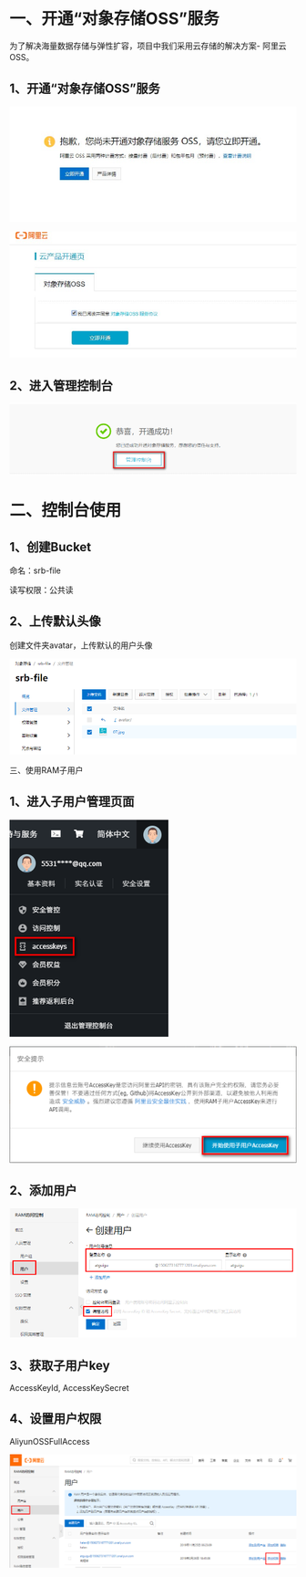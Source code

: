# 一、开通“对象存储OSS”服务

为了解决海量数据存储与弹性扩容，项目中我们采用云存储的解决方案- 阿里云OSS。 

## 1、开通“对象存储OSS”服务

![1](https://raw.githubusercontent.com/Eneru7/img/main/img_folder/1.jpg)

![2](https://raw.githubusercontent.com/Eneru7/img/main/img_folder/2.jpg)

## 2、进入管理控制台

![img](https://raw.githubusercontent.com/Eneru7/img/main/img_folder/29638109.png)

# 二、控制台使用

## 1、创建Bucket

命名：srb-file

读写权限：公共读

## 2、上传默认头像

创建文件夹avatar，上传默认的用户头像

![35034037-b0b4-44ab-92df-c1a36358865e](https://raw.githubusercontent.com/Eneru7/img/main/img_folder/35034037-b0b4-44ab-92df-c1a36358865e.png)

三、使用RAM子用户

## 1、进入子用户管理页面

![e64cdcc4-4c79-4a7c-a918-df3eb8197fb0](https://raw.githubusercontent.com/Eneru7/img/main/img_folder/e64cdcc4-4c79-4a7c-a918-df3eb8197fb0.png)

![bda579f9-b920-4ebd-9b75-e5b6cf0595ab](https://raw.githubusercontent.com/Eneru7/img/main/img_folder/bda579f9-b920-4ebd-9b75-e5b6cf0595ab.png)

## 2、添加用户

![img](https://raw.githubusercontent.com/Eneru7/img/main/img_folder/07498f79-423f-496b-9e62-44c0e8bbb886.png)

## 3、获取子用户key

AccessKeyId, AccessKeySecret

## 4、设置用户权限

AliyunOSSFullAccess

![img](https://raw.githubusercontent.com/Eneru7/img/main/img_folder/ecaaa93f-552e-4850-9a7e-f5b20106b875.png)